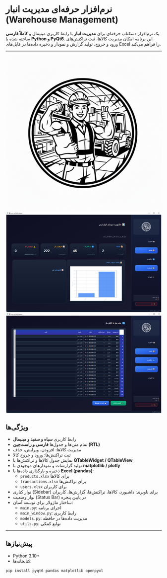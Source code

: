 # نرم‌افزار حرفه‌ای مدیریت انبار (Warehouse Management)

یک نرم‌افزار دسکتاپ حرفه‌ای برای **مدیریت انبار** با رابط کاربری مینیمال و **کاملاً فارسی** ساخته شده با **Python و PyQt6**. این برنامه امکان مدیریت کالاها، ثبت تراکنش‌های ورود و خروج، تولید گزارش و نمودار و ذخیره داده‌ها در فایل‌های Excel را فراهم می‌کند.

---
<p align="center">
<img src="logord.png" alt="تصویر رابط کاربری" width="500"/>
<img src="sc1.PNG" alt="تصویر رابط کاربری" width="500"/>
<img src="sc2.PNG" alt="تصویر رابط کاربری" width="500"/>
</p>

## ویژگی‌ها

- رابط کاربری **سیاه و سفید و مینیمال**  
- تمام متن‌ها و جدول‌ها **فارسی و راست‌چین (RTL)**  
- مدیریت کالاها: افزودن، ویرایش، حذف  
- ثبت تراکنش‌ها: ورود و خروج کالا  
- نمایش جدول کالاها و تراکنش‌ها با **QTableWidget / QTableView**  
- تولید گزارشات و نمودارهای موجودی با **matplotlib / plotly**  
- ذخیره و بارگذاری داده‌ها با **Excel (pandas)**:  
  - `products.xlsx` برای کالاها  
  - `transactions.xlsx` برای تراکنش‌ها  
  - `users.xlsx` برای کاربران  
- نوار کناری (Sidebar) برای ناوبری: داشبورد، کالاها، تراکنش‌ها، گزارش‌ها، کاربران  
- نوار وضعیت (Status Bar) در پایین پنجره  
- ساختار ماژولار برای توسعه آسان:  
  - `main.py`: اجرای برنامه  
  - `main_window.py`: رابط کاربری  
  - `models.py`: مدیریت داده‌ها در حافظه  
  - `utils.py`: توابع کمکی  

---

## پیش‌نیازها

- Python 3.10+  
- کتابخانه‌ها:  
```bash
pip install pyqt6 pandas matplotlib openpyxl








